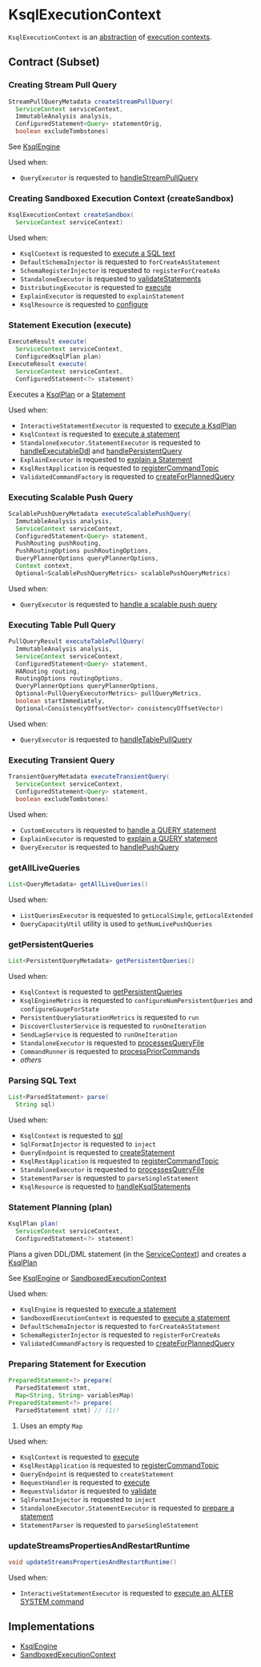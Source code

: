 # KsqlExecutionContext

`KsqlExecutionContext` is an [abstraction](#contract) of [execution contexts](#implementations).

## Contract (Subset)

### <span id="createStreamPullQuery"> Creating Stream Pull Query

```java
StreamPullQueryMetadata createStreamPullQuery(
  ServiceContext serviceContext,
  ImmutableAnalysis analysis,
  ConfiguredStatement<Query> statementOrig,
  boolean excludeTombstones)
```

See [KsqlEngine](KsqlEngine.md#createStreamPullQuery)

Used when:

* `QueryExecutor` is requested to [handleStreamPullQuery](rest/QueryExecutor.md#handleStreamPullQuery)

### <span id="createSandbox"> Creating Sandboxed Execution Context (createSandbox)

```java
KsqlExecutionContext createSandbox(
  ServiceContext serviceContext)
```

Used when:

* `KsqlContext` is requested to [execute a SQL text](embedded/KsqlContext.md#sql)
* `DefaultSchemaInjector` is requested to `forCreateAsStatement`
* `SchemaRegisterInjector` is requested to `registerForCreateAs`
* `StandaloneExecutor` is requested to [validateStatements](rest/StandaloneExecutor.md#validateStatements)
* `DistributingExecutor` is requested to [execute](rest/DistributingExecutor.md#execute)
* `ExplainExecutor` is requested to `explainStatement`
* `KsqlResource` is requested to [configure](rest/KsqlResource.md#configure)

### <span id="execute"> Statement Execution (execute)

```java
ExecuteResult execute(
  ServiceContext serviceContext,
  ConfiguredKsqlPlan plan)
ExecuteResult execute(
  ServiceContext serviceContext,
  ConfiguredStatement<?> statement)
```

Executes a [KsqlPlan](KsqlPlan.md) or a [Statement](parser/Statement.md)

Used when:

* `InteractiveStatementExecutor` is requested to [execute a KsqlPlan](rest/InteractiveStatementExecutor.md#executePlan)
* `KsqlContext` is requested to [execute a statement](embedded/KsqlContext.md#execute)
* `StandaloneExecutor.StatementExecutor` is requested to [handleExecutableDdl](rest/StandaloneExecutor_StatementExecutor.md#handleExecutableDdl) and [handlePersistentQuery](rest/StandaloneExecutor_StatementExecutor.md#handlePersistentQuery)
* `ExplainExecutor` is requested to [explain a Statement](rest/ExplainExecutor.md#explainStatement)
* `KsqlRestApplication` is requested to [registerCommandTopic](rest/KsqlRestApplication.md#registerCommandTopic)
* `ValidatedCommandFactory` is requested to [createForPlannedQuery](rest/ValidatedCommandFactory.md#createForPlannedQuery)

### <span id="executeScalablePushQuery"> Executing Scalable Push Query

```java
ScalablePushQueryMetadata executeScalablePushQuery(
  ImmutableAnalysis analysis,
  ServiceContext serviceContext,
  ConfiguredStatement<Query> statement,
  PushRouting pushRouting,
  PushRoutingOptions pushRoutingOptions,
  QueryPlannerOptions queryPlannerOptions,
  Context context,
  Optional<ScalablePushQueryMetrics> scalablePushQueryMetrics)
```

Used when:

* `QueryExecutor` is requested to [handle a scalable push query](rest/QueryExecutor.md#handleScalablePushQuery)

### <span id="executeTablePullQuery"> Executing Table Pull Query

```java
PullQueryResult executeTablePullQuery(
  ImmutableAnalysis analysis,
  ServiceContext serviceContext,
  ConfiguredStatement<Query> statement,
  HARouting routing,
  RoutingOptions routingOptions,
  QueryPlannerOptions queryPlannerOptions,
  Optional<PullQueryExecutorMetrics> pullQueryMetrics,
  boolean startImmediately,
  Optional<ConsistencyOffsetVector> consistencyOffsetVector)
```

Used when:

* `QueryExecutor` is requested to [handleTablePullQuery](rest/QueryExecutor.md#handleTablePullQuery)

### <span id="executeTransientQuery"> Executing Transient Query

```java
TransientQueryMetadata executeTransientQuery(
  ServiceContext serviceContext,
  ConfiguredStatement<Query> statement,
  boolean excludeTombstones)
```

Used when:

* `CustomExecutors` is requested to [handle a QUERY statement](rest/CustomExecutors.md#QUERY)
* `ExplainExecutor` is requested to [explain a QUERY statement](rest/ExplainExecutor.md#explainStatement)
* `QueryExecutor` is requested to [handlePushQuery](rest/QueryExecutor.md#handlePushQuery)

### <span id="getAllLiveQueries"> getAllLiveQueries

```java
List<QueryMetadata> getAllLiveQueries()
```

Used when:

* `ListQueriesExecutor` is requested to `getLocalSimple`, `getLocalExtended`
* `QueryCapacityUtil` utility is used to `getNumLivePushQueries`

### <span id="getPersistentQueries"> getPersistentQueries

```java
List<PersistentQueryMetadata> getPersistentQueries()
```

Used when:

* `KsqlContext` is requested to [getPersistentQueries](embedded/KsqlContext.md#getPersistentQueries)
* `KsqlEngineMetrics` is requested to `configureNumPersistentQueries` and `configureGaugeForState`
* `PersistentQuerySaturationMetrics` is requested to `run`
* `DiscoverClusterService` is requested to `runOneIteration`
* `SendLagService` is requested to `runOneIteration`
* `StandaloneExecutor` is requested to [processesQueryFile](rest/StandaloneExecutor.md#processesQueryFile)
* `CommandRunner` is requested to [processPriorCommands](rest/CommandRunner.md#processPriorCommands)
* _others_

### <span id="parse"> Parsing SQL Text

```java
List<ParsedStatement> parse(
  String sql)
```

Used when:

* `KsqlContext` is requested to [sql](embedded/KsqlContext.md#sql)
* `SqlFormatInjector` is requested to `inject`
* `QueryEndpoint` is requested to [createStatement](rest/QueryEndpoint.md#createStatement)
* `KsqlRestApplication` is requested to [registerCommandTopic](rest/KsqlRestApplication.md#registerCommandTopic)
* `StandaloneExecutor` is requested to [processesQueryFile](rest/StandaloneExecutor.md#processesQueryFile)
* `StatementParser` is requested to `parseSingleStatement`
* `KsqlResource` is requested to [handleKsqlStatements](rest/KsqlResource.md#handleKsqlStatements)

### <span id="plan"> Statement Planning (plan)

```java
KsqlPlan plan(
  ServiceContext serviceContext,
  ConfiguredStatement<?> statement)
```

Plans a given DDL/DML statement (in the [ServiceContext](ServiceContext.md)) and creates a [KsqlPlan](KsqlPlan.md)

See [KsqlEngine](KsqlEngine.md#plan) or [SandboxedExecutionContext](SandboxedExecutionContext.md#plan)

Used when:

* `KsqlEngine` is requested to [execute a statement](KsqlEngine.md#execute)
* `SandboxedExecutionContext` is requested to [execute a statement](SandboxedExecutionContext.md#execute)
* `DefaultSchemaInjector` is requested to `forCreateAsStatement`
* `SchemaRegisterInjector` is requested to `registerForCreateAs`
* `ValidatedCommandFactory` is requested to [createForPlannedQuery](rest/ValidatedCommandFactory.md#createForPlannedQuery)

### <span id="prepare"> Preparing Statement for Execution

```java
PreparedStatement<?> prepare(
  ParsedStatement stmt,
  Map<String, String> variablesMap)
PreparedStatement<?> prepare(
  ParsedStatement stmt) // (1)!
```

1. Uses an empty `Map`

Used when:

* `KsqlContext` is requested to [execute](embedded/KsqlContext.md#execute)
* `KsqlRestApplication` is requested to [registerCommandTopic](rest/KsqlRestApplication.md#registerCommandTopic)
* `QueryEndpoint` is requested to `createStatement`
* `RequestHandler` is requested to [execute](rest/RequestHandler.md#execute)
* `RequestValidator` is requested to [validate](rest/RequestValidator.md#validate)
* `SqlFormatInjector` is requested to `inject`
* `StandaloneExecutor.StatementExecutor` is requested to [prepare a statement](rest/StandaloneExecutor_StatementExecutor.md#prepare)
* `StatementParser` is requested to `parseSingleStatement`

### <span id="updateStreamsPropertiesAndRestartRuntime"> updateStreamsPropertiesAndRestartRuntime

```java
void updateStreamsPropertiesAndRestartRuntime()
```

Used when:

* `InteractiveStatementExecutor` is requested to [execute an ALTER SYSTEM command](rest/InteractiveStatementExecutor.md#executeStatement)

## Implementations

* [KsqlEngine](KsqlEngine.md)
* [SandboxedExecutionContext](SandboxedExecutionContext.md)
